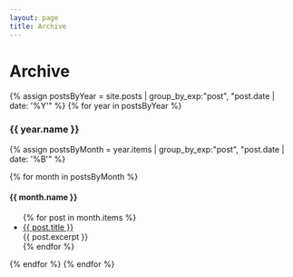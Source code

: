 ```yaml
---
layout: page
title: Archive
---
```

# Archive

{% assign postsByYear = site.posts | group_by_exp:"post", "post.date | date: '%Y'" %}
{% for year in postsByYear %}
  <h3>{{ year.name }}</h3>
  {% assign postsByMonth = year.items | group_by_exp:"post", "post.date | date: '%B'" %}

{% for month in postsByMonth %}
<h4>{{ month.name }}</h4>
<ul>
  {% for post in month.items %}
    <li>
      <a href="{{ post.url }}">{{ post.title }}</a>
      <br>{{ post.excerpt }}
    </li>
  {% endfor %}
</ul>

{% endfor %}
{% endfor %}